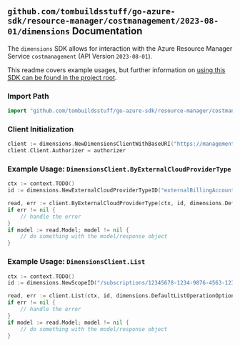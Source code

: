
## `github.com/tombuildsstuff/go-azure-sdk/resource-manager/costmanagement/2023-08-01/dimensions` Documentation

The `dimensions` SDK allows for interaction with the Azure Resource Manager Service `costmanagement` (API Version `2023-08-01`).

This readme covers example usages, but further information on [using this SDK can be found in the project root](https://github.com/tombuildsstuff/go-azure-sdk/tree/main/docs).

### Import Path

```go
import "github.com/tombuildsstuff/go-azure-sdk/resource-manager/costmanagement/2023-08-01/dimensions"
```


### Client Initialization

```go
client := dimensions.NewDimensionsClientWithBaseURI("https://management.azure.com")
client.Client.Authorizer = authorizer
```


### Example Usage: `DimensionsClient.ByExternalCloudProviderType`

```go
ctx := context.TODO()
id := dimensions.NewExternalCloudProviderTypeID("externalBillingAccounts", "externalCloudProviderIdValue")

read, err := client.ByExternalCloudProviderType(ctx, id, dimensions.DefaultByExternalCloudProviderTypeOperationOptions())
if err != nil {
	// handle the error
}
if model := read.Model; model != nil {
	// do something with the model/response object
}
```


### Example Usage: `DimensionsClient.List`

```go
ctx := context.TODO()
id := dimensions.NewScopeID("/subscriptions/12345678-1234-9876-4563-123456789012/resourceGroups/some-resource-group")

read, err := client.List(ctx, id, dimensions.DefaultListOperationOptions())
if err != nil {
	// handle the error
}
if model := read.Model; model != nil {
	// do something with the model/response object
}
```
